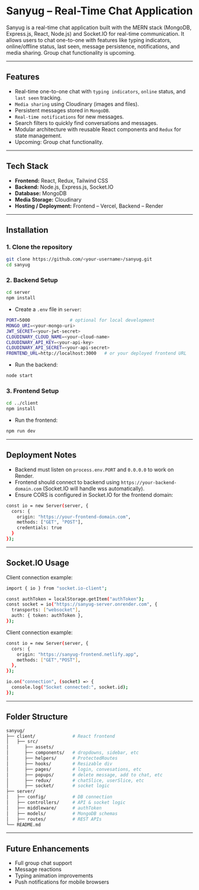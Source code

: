 # Sanyug – Real-Time Chat Application

Sanyug is a real-time chat application built with the MERN stack (MongoDB, Express.js, React, Node.js) and Socket.IO for real-time communication. It allows users to chat one-to-one with features like typing indicators, online/offline status, last seen, message persistence, notifications, and media sharing. Group chat functionality is upcoming.

---

## Features

- Real-time one-to-one chat with `typing indicators`, `online` status, and `last seen` tracking.
- `Media sharing` using Cloudinary (images and files).
- Persistent messages stored in `MongoDB`.
- `Real-time notifications` for new messages.
- Search filters to quickly find conversations and messages.
- Modular architecture with reusable React components and `Redux` for state management.
- Upcoming: Group chat functionality.

---

## Tech Stack

- **Frontend:** React, Redux, Tailwind CSS
- **Backend:** Node.js, Express.js, Socket.IO
- **Database:** MongoDB
- **Media Storage:** Cloudinary
- **Hosting / Deployment:** Frontend – Vercel, Backend – Render

---

## Installation

### 1. Clone the repository
```bash
git clone https://github.com/<your-username>/sanyug.git
cd sanyug
```

### 2. Backend Setup
```bash
cd server
npm install
```

- Create a `.env` file in `server`:
```bash
PORT=5000               # optional for local development
MONGO_URI=<your-mongo-uri>
JWT_SECRET=<your-jwt-secret>
CLOUDINARY_CLOUD_NAME=<your-cloud-name>
CLOUDINARY_API_KEY=<your-api-key>
CLOUDINARY_API_SECRET=<your-api-secret>
FRONTEND_URL=http://localhost:3000   # or your deployed frontend URL
```
- Run the backend:
```bash
node start
```

### 3. Frontend Setup
```bash
cd ../client
npm install
```

- Run the frontend:
```bash
npm run dev
```

---

## Deployment Notes
- Backend must listen on `process.env.PORT` and `0.0.0.0` to work on Render.
- Frontend should connect to backend using `https://your-backend-domain.com` (Socket.IO will handle wss automatically).
- Ensure CORS is configured in Socket.IO for the frontend domain:

```bash 
const io = new Server(server, {
  cors: {
    origin: "https://your-frontend-domain.com",
    methods: ["GET", "POST"],
    credentials: true
  }
});
```

--- 

## Socket.IO Usage

Client connection example:
```bash 
import { io } from "socket.io-client";

const authToken = localStorage.getItem("authToken");
const socket = io("https://sanyug-server.onrender.com", {
  transports: ["websocket"],
  auth: { token: authToken },
});
```

Client connection example:
```bash 
const io = new Server(server, {
  cors: { 
    origin: "https://sanyug-frontend.netlify.app", 
    methods: ["GET","POST"], 
  },
});

io.on("connection", (socket) => {
  console.log("Socket connected:", socket.id);
});
```

--- 

## Folder Structure
```bash
sanyug/
├── client/              # React frontend
│   ├── src/       
│      ├── assets/       
│      ├── components/   # dropdowns, sidebar, etc
│      ├── helpers/      # ProtectedRoutes 
│      ├── hooks/        # Resizable div
│      ├── pages/        # login, convesations, etc
│      ├── popups/       # delete message, add to chat, etc
│      ├── redux/        # chatSlice, userSlice, etc
│      ├── socket/       # socket logic
├── server/  
│   ├── config/          # DB connection
│   ├── controllers/     # API & socket logic
│   ├── middleware/      # authToken
│   ├── models/          # MongoDB schemas
│   ├── routes/          # REST APIs
└── README.md
```

--- 

## Future Enhancements

- Full group chat support
- Message reactions
- Typing animation improvements
- Push notifications for mobile browsers